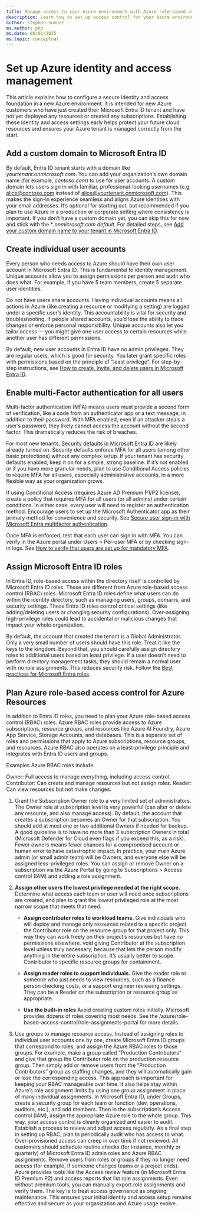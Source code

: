 ```yaml
---
title: Manage access to your Azure environment with Azure role-based access control
description: Learn how to set up access control for your Azure environment with Azure role-based access control.
author: stephen-sumner
ms.author: pnp
ms.date: 08/01/2025
ms.topic: conceptual
---
```



# Set up Azure identity and access management

This article explains how to configure a secure identity and access foundation in a new Azure environment. It is intended for new Azure customers who have just created their Microsoft Entra ID tenant and have not yet deployed any resources or created any subscriptions. Establishing these identity and access settings early helps protect your future cloud resources and ensures your Azure tenant is managed correctly from the start.

## Add a custom domain to Microsoft Entra ID

By default, Entra ID tenant starts with a domain like *yourtenant.onmicrosoft.com*. You can add your organization’s own domain name (for example, *contoso.com*) to use for user accounts. A custom domain lets users sign in with familiar, professional-looking usernames (e.g. alice@contoso.com instead of alice@yourtenant.onmicrosoft.com). This makes the sign-in experience seamless and aligns Azure identities with your email addresses. It’s optional for starting out, but recommended if you plan to use Azure in a production or corporate setting where consistency is important. If you don’t have a custom domain yet, you can skip this for now and stick with the **.onmicrosoft.com default*. For detailed steps, see [Add your custom domain name to your tenant in Microsoft Entra ID](/entra/fundamentals/add-custom-domain).

## Create individual user accounts

Every person who needs access to Azure should have their own user account in Microsoft Entra ID. This is fundamental to identity management. Unique accounts allow you to assign permissions per person and audit who does what. For example, if you have 5 team members, create 5 separate user identities.

Do not have users share accounts. Having individual accounts means all actions in Azure (like creating a resource or modifying a setting) are logged under a specific user’s identity. This accountability is vital for security and troubleshooting. If people shared accounts, you’d lose the ability to trace changes or enforce personal responsibility. Unique accounts also let you tailor access — you might give one user access to certain resources while another user has different permissions.

By default, new user accounts in Entra ID have no admin privileges. They are regular users, which is good for security. You later grant specific roles with permissions based on the principle of “least privilege”. For step-by-step instructions, see [How to create, invite, and delete users in Microsoft Entra ID](/entra/fundamentals/how-to-create-delete-users).

## Enable multi-Factor authentication for all users

Multi-factor authentication (MFA) means users must provide a second form of verification, like a code from an authenticator app or a text message, in addition to their password. With MFA enabled, even if an attacker steals a user’s password, they likely cannot access the account without the second factor. This dramatically reduces the risk of breaches.

For most new tenants, [Security defaults in Microsoft Entra ID](/entra/fundamentals/security-defaults) are likely already turned on. Security defaults enforce MFA for all users (among other basic protections) without any complex setup. If your tenant has security defaults enabled, keep it on for a simple, strong baseline. If it’s not enabled or if you have more granular needs, plan to use Conditional Access policies to require MFA for all users, especially administrative accounts, in a more flexible way as your organization grows.

If using Conditional Access (requires Azure AD Premium P1/P2 license), create a policy that requires MFA for all users (or all admins) under certain conditions. In either case, every user will need to register an authentication method. Encourage users to set up the Microsoft Authenticator app as their primary method for convenience and security. See [Secure user sign-in with Microsoft Entra multifactor authentication](/entra/identity/authentication/tutorial-enable-azure-mfa).

Once MFA is enforced, test that each user can sign in with MFA. You can verify in the Azure portal under Users > Per-user MFA or by checking sign-in logs. See [How to verify that users are set up for mandatory MFA](/entra/identity/authentication/how-to-mandatory-multifactor-authentication).

## Assign Microsoft Entra ID roles

In Entra ID, role-based access within the directory itself is controlled by Microsoft Entra ID roles. These are different from Azure role-based access control (RBAC) roles. Microsoft Entra ID roles define what users can do within the identity directory, such as managing users, groups, domains, and security settings. These Entra ID roles control critical settings (like adding/deleting users or changing security configurations). Over-assigning high-privilege roles could lead to accidental or malicious changes that impact your whole organization.

By default, the account that created the tenant is a Global Administrator. Only a very small number of users should have this role. Treat it like the keys to the kingdom. Beyond that, you should carefully assign directory roles to additional users based on least privilege. If a user doesn’t need to perform directory management tasks, they should remain a normal user with no role assignments. This reduces security risk. Follow the [Best practices for Microsoft Entra roles](/entra/identity/role-based-access-control/best-practices).

## Plan Azure role-based access control for Azure Resources

In addition to Entra ID roles, you need to plan your Azure role-based access control (RBAC) roles. Azure RBAC roles provide access to Azure subscriptions, resource groups, and resources like Azure AI Foundry, Azure App Service, Storage Accounts, and databases. This is a separate set of roles and permissions that apply to Azure subscriptions, resource groups, and resources. Azure RBAC also operates on a least-privilege principle and integrates with Entra ID users and groups.

Examples Azure RBAC roles include:

Owner: Full access to manage everything, including access control.
Contributor: Can create and manage resources but not assign roles.
Reader: Can view resources but not make changes.

1. Grant the Subscription Owner role to a very limited set of administrators. The Owner role at subscription level is very powerful (can alter or delete any resource, and also manage access). By default, the account that creates a subscription becomes an Owner for that subscription. You should add at most one or two additional Owners if needed for backup. A good guideline is to have no more than 3 subscription Owners in total (Microsoft Defender for Cloud even flags if you exceed this, as a risk). Fewer owners means fewer chances for a compromised account or human error to have catastrophic impact. In practice, your main Azure admin (or small admin team) will be Owners, and everyone else will be assigned less-privileged roles. You can assign or remove Owner on a subscription via the Azure Portal by going to Subscriptions > Access control (IAM) and adding a role assignment.

1. **Assign other users the lowest privilege needed at the right scope.** Determine what access each team or user will need once subscriptions are created, and plan to grant the lowest privileged role at the most narrow scope that meets that need.

    - **Assign contributor roles to workload teams.** Give individuals who will deploy and manage only resources related to a specific project the Contributor role on the resource group for that project only. This way they can work freely on their project’s resources but have no permissions elsewhere. void giving Contributor at the subscription level unless truly necessary, because that lets the person modify anything in the entire subscription. It’s usually better to scope Contributor to specific resource groups for containment.
    
    - **Assign reader roles to support individuals.** Give the reader role to someone who just needs to view resources, such as a finance person checking costs, or a support engineer reviewing settings. They can be a Reader on the subscription or resource group as appropriate.
    
    - **Use the built-in roles** Avoid creating custom roles initially. Microsoft provides dozens of roles covering most needs. See the /azure/role-based-access-control/role-assignments-portal for more details.

1. Use groups to manage resource access. Instead of assigning roles to individual user accounts one by one, create Microsoft Entra ID groups that correspond to roles, and assign the Azure RBAC roles to those groups. For example, make a group called “Production Contributors” and give that group the Contributor role on the production resource group. Then simply add or remove users from the “Production Contributors” group as staffing changes, and they will automatically gain or lose the corresponding access. This approach is important for keeping your RBAC manageable over time. It also helps stay within Azure’s role assignment limits by using one group assignment in place of many individual assignments. In Microsoft Entra ID, under Groups, create a security group for each team or function (dev, operations, auditors, etc.), and add members. Then in the subscription’s Access control (IAM), assign the appropriate Azure role to the whole group. This way, your access control is cleanly organized and easier to audit.
Establish a process to review and adjust access regularly. As a final step in setting up RBAC, plan to periodically audit who has access to what. Over-provisioned access can creep in over time if not reviewed. All customers should schedule routine checks (for instance, monthly or quarterly) of Microsoft Entra ID admin roles and Azure RBAC assignments. Remove users from roles or groups if they no longer need access (for example, if someone changes teams or a project ends). Azure provides tools like the Access review feature (in Microsoft Entra ID Premium P2) and access reports that list role assignments. Even without premium tools, you can manually export role assignments and verify them. The key is to treat access governance as ongoing maintenance. This ensures your initial identity and access setup remains effective and secure as your organization and Azure usage evolve.


